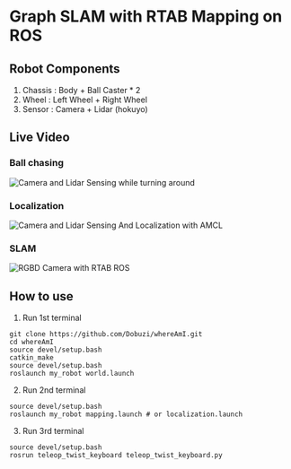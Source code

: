 # Graph SLAM with RTAB Mapping on ROS

## Robot Components

1. Chassis : Body + Ball Caster * 2
2. Wheel : Left Wheel + Right Wheel
3. Sensor : Camera + Lidar (hokuyo)

## Live Video

### Ball chasing
![Camera and Lidar Sensing while turning around](ballChaser.gif)

### Localization
![Camera and Lidar Sensing And Localization with AMCL](whereAmI.gif)

### SLAM
![RGBD Camera with RTAB ROS](mapMyWorld.gif)

## How to use

1. Run 1st terminal
```
git clone https://github.com/Dobuzi/whereAmI.git
cd whereAmI
source devel/setup.bash
catkin_make
source devel/setup.bash
roslaunch my_robot world.launch
```
2. Run 2nd terminal
```
source devel/setup.bash
roslaunch my_robot mapping.launch # or localization.launch
```

3. Run 3rd terminal
```
source devel/setup.bash
rosrun teleop_twist_keyboard teleop_twist_keyboard.py
```
